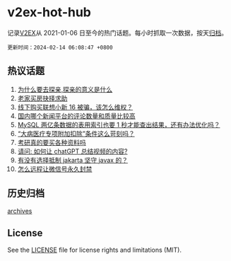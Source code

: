 # v2ex-hot-hub

 记录[V2EX](https://www.v2ex.com/)从 2021-01-06 日至今的热门话题。每小时抓取一次数据，按天[归档](archives)。

`更新时间：2024-02-14 06:08:47 +0800`

## 热议话题

1. [为什么要去探亲,探亲的意义是什么](https://www.v2ex.com/t/1015457)
1. [老家买房抉择求助](https://www.v2ex.com/t/1015514)
1. [线下购买联想小新 16 被骗，该怎么维权？](https://www.v2ex.com/t/1015462)
1. [国内哪个新闻平台的评论数量和质量比较高](https://www.v2ex.com/t/1015497)
1. [MySQL 两亿条数据的表用索引也要 1 秒才能查出结果，还有办法优化吗？](https://www.v2ex.com/t/1015507)
1. [“大病医疗专项附加扣除”条件这么苛刻吗？](https://www.v2ex.com/t/1015476)
1. [考研真的要买各种资料吗](https://www.v2ex.com/t/1015488)
1. [请问: 如何让 chatGPT 总结视频的内容?](https://www.v2ex.com/t/1015459)
1. [有没有选择抵制 jakarta 坚守 javax 的？](https://www.v2ex.com/t/1015516)
1. [怎么远程让微信号永久封禁](https://www.v2ex.com/t/1015525)

## 历史归档

[archives](archives)

## License

See the [LICENSE](LICENSE) file for license rights and limitations (MIT).
